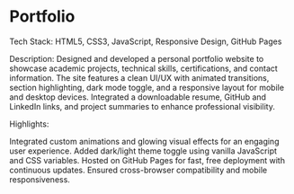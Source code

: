 # Portfolio
Tech Stack: HTML5, CSS3, JavaScript, Responsive Design, GitHub Pages

Description:
Designed and developed a personal portfolio website to showcase academic projects, technical skills, certifications, and contact information. The site features a clean UI/UX with animated transitions, section highlighting, dark mode toggle, and a responsive layout for mobile and desktop devices. Integrated a downloadable resume, GitHub and LinkedIn links, and project summaries to enhance professional visibility.

Highlights:

Integrated custom animations and glowing visual effects for an engaging user experience.
Added dark/light theme toggle using vanilla JavaScript and CSS variables.
Hosted on GitHub Pages for fast, free deployment with continuous updates.
Ensured cross-browser compatibility and mobile responsiveness.

